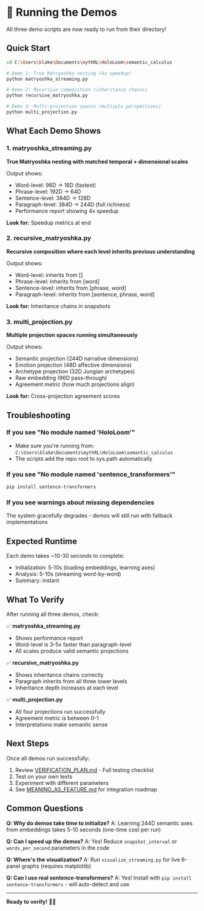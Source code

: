 # 🚀 Running the Demos

All three demo scripts are now ready to run from their directory!

## Quick Start

```bash
cd C:\Users\blake\Documents\mythRL\HoloLoom\semantic_calculus

# Demo 1: True Matryoshka nesting (4x speedup)
python matryoshka_streaming.py

# Demo 2: Recursive composition (inheritance chains)
python recursive_matryoshka.py

# Demo 3: Multi-projection spaces (multiple perspectives)
python multi_projection.py
```

## What Each Demo Shows

### 1. matryoshka_streaming.py
**True Matryoshka nesting with matched temporal + dimensional scales**

Output shows:
- Word-level: 96D → 16D (fastest)
- Phrase-level: 192D → 64D
- Sentence-level: 384D → 128D
- Paragraph-level: 384D → 244D (full richness)
- Performance report showing 4x speedup

**Look for:** Speedup metrics at end

### 2. recursive_matryoshka.py
**Recursive composition where each level inherits previous understanding**

Output shows:
- Word-level: inherits from []
- Phrase-level: inherits from [word]
- Sentence-level: inherits from [phrase, word]
- Paragraph-level: inherits from [sentence, phrase, word]

**Look for:** Inheritance chains in snapshots

### 3. multi_projection.py
**Multiple projection spaces running simultaneously**

Output shows:
- Semantic projection (244D narrative dimensions)
- Emotion projection (48D affective dimensions)
- Archetype projection (32D Jungian archetypes)
- Raw embedding (96D pass-through)
- Agreement metric (how much projections align)

**Look for:** Cross-projection agreement scores

## Troubleshooting

### If you see "No module named 'HoloLoom'"
- Make sure you're running from: `C:\Users\blake\Documents\mythRL\HoloLoom\semantic_calculus`
- The scripts add the repo root to sys.path automatically

### If you see "No module named 'sentence_transformers'"
```bash
pip install sentence-transformers
```

### If you see warnings about missing dependencies
The system gracefully degrades - demos will still run with fallback implementations

## Expected Runtime

Each demo takes ~10-30 seconds to complete:
- Initialization: 5-10s (loading embeddings, learning axes)
- Analysis: 5-10s (streaming word-by-word)
- Summary: instant

## What To Verify

After running all three demos, check:

✅ **matryoshka_streaming.py**
- Shows performance report
- Word-level is 3-5x faster than paragraph-level
- All scales produce valid semantic projections

✅ **recursive_matryoshka.py**
- Shows inheritance chains correctly
- Paragraph inherits from all three lower levels
- Inheritance depth increases at each level

✅ **multi_projection.py**
- All four projections run successfully
- Agreement metric is between 0-1
- Interpretations make semantic sense

## Next Steps

Once all demos run successfully:

1. Review [VERIFICATION_PLAN.md](VERIFICATION_PLAN.md) - Full testing checklist
2. Test on your own texts
3. Experiment with different parameters
4. See [MEANING_AS_FEATURE.md](MEANING_AS_FEATURE.md) for integration roadmap

## Common Questions

**Q: Why do demos take time to initialize?**
A: Learning 244D semantic axes from embeddings takes 5-10 seconds (one-time cost per run)

**Q: Can I speed up the demos?**
A: Yes! Reduce `snapshot_interval` or `words_per_second` parameters in the code

**Q: Where's the visualization?**
A: Run `visualize_streaming.py` for live 6-panel graphs (requires matplotlib)

**Q: Can I use real sentence-transformers?**
A: Yes! Install with `pip install sentence-transformers` - will auto-detect and use

---

**Ready to verify!** 🧪✨
